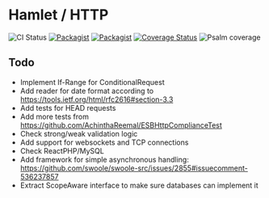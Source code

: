 # Hamlet / HTTP

![CI Status](https://github.com/hamlet-framework/http/workflows/CI/badge.svg?branch=master&event=push)
[![Packagist](https://img.shields.io/packagist/v/hamlet-framework/http.svg)](https://packagist.org/packages/hamlet-framework/http)
[![Packagist](https://img.shields.io/packagist/dt/hamlet-framework/http.svg)](https://packagist.org/packages/hamlet-framework/http)
[![Coverage Status](https://coveralls.io/repos/github/hamlet-framework/http/badge.svg?branch=master)](https://coveralls.io/github/hamlet-framework/http?branch=master)
![Psalm coverage](https://shepherd.dev/github/hamlet-framework/http/coverage.svg?)

## Todo

- Implement If-Range for ConditionalRequest
- Add reader for date format according to https://tools.ietf.org/html/rfc2616#section-3.3
- Add tests for HEAD requests
- Add more tests from https://github.com/AchinthaReemal/ESBHttpComplianceTest
- Check strong/weak validation logic
- Add support for websockets and TCP connections
- Check ReactPHP/MySQL
- Add framework for simple asynchronous handling: https://github.com/swoole/swoole-src/issues/2855#issuecomment-536237857
- Extract ScopeAware interface to make sure databases can implement it

